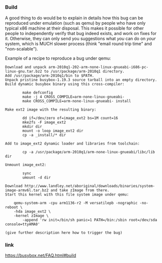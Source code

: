 ##

### Build

 A good thing to do would be to explain in details how this bug can be reproduced under emulation (such as qemu) by people who have only typical x86 machine at their disposal. This makes it possible for other people to independently verify that bug indeed exists, and work on fixes for it. Otherwise, they can only send you suggestions what _you_ can do on _your_ system, which is MUCH slower process (think "email round trip time" and "non-scalable").

Example of a recipe to reproduce a bug under qemu:

    Download and unpack arm-2010q1-202-arm-none-linux-gnueabi-i686-pc-linux-gnu.tar.bz2 to /usr/package/arm-2010q1 directory.
    Add /usr/package/arm-2010q1/bin to $PATH.
    Unpack pristine busybox-1.19.3 source tarball into an empty directory.
    Build dynamic busybox binary using this cross-compiler:
```
        make defconfig
        make -j 4 CROSS_COMPILE=arm-none-linux-gnueabi-
        make CROSS_COMPILE=arm-none-linux-gnueabi- install
```
    Make ext2 image with the resulting binary:
```
        dd if=/dev/zero of=image_ext2 bs=1M count=16
        mke2fs -F image_ext2
        mkdir dir
        mount -o loop image_ext2 dir
        cp -a _install/* dir
```
    Add to image_ext2 dynamic loader and libraries from toolchain:
```
        cp -a /usr/package/arm-2010q1/arm-none-linux-gnueabi/libc/lib dir
```
    Unmount image_ext2:
```
        sync
        umount -d dir
```
    Download http://www.landley.net/aboriginal/downloads/binaries/system-image-armv6l.tar.bz2 and take zImage from there.
    Start this kernel with this file system image under qemu:

        qemu-system-arm -cpu arm1136-r2 -M versatilepb -nographic -no-reboot \
    	-hda image_ext2 \
    	-kernel zImage \
            -append 'rw init=/bin/sh panic=1 PATH=/bin:/sbin root=/dev/sda console=ttyAMA0'

    (give further description here how to trigger the bug) 

### link

https://busybox.net/FAQ.html#build